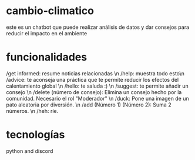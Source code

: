 # cambio-climatico
este es un chatbot que puede realizar análisis de datos y dar consejos para reducir el impacto en el ambiente
# funcionalidades
/get informed: resume noticias relacionadas \n
/help: muestra todo esto\n
/advice: te aconseja una práctica que te permite reducir los efectos del calentamiento global \n
/hello: te saluda :) \n
/suggest: te permite añadir un consejo \n
/delete (número de consejo): Elimina un consejo hecho por la comunidad. Necesario el rol "Moderador" \n
/duck: Pone una imagen de un pato aleatoria por diversión. \n
/add (Número 1) (Número 2): Suma 2 números. \n /heh: ríe.
# tecnologías
python and
discord

